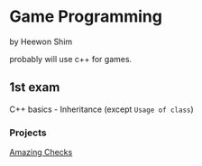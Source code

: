 # Game Programming

by Heewon Shim

probably will use c++ for games.

## 1st exam

C++ basics - Inheritance (except `Usage of class`)


### Projects

[Amazing Checks](https://github.com/DaLae37/2017GamePrograming_Project)
